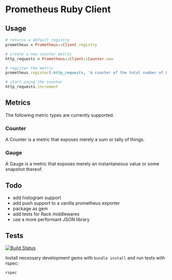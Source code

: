 # Prometheus Ruby Client

## Usage

```ruby
# returns a default registry
prometheus = Prometheus::Client.registry

# create a new counter metric
http_requests = Prometheus::Client::Counter.new

# register the metric
prometheus.register(:http_requests, 'A counter of the total number of HTTP requests made', http_requests)

# start using the counter
http_requests.increment
```

## Metrics

The following metric types are currently supported.

### Counter

A Counter is a metric that exposes merely a sum or tally of things.

### Gauge

A Gauge is a metric that exposes merely an instantaneous value or some
snapshot thereof.

## Todo

  * add histogram support
  * add push support to a vanilla prometheus exporter
  * package as gem
  * add tests for Rack middlewares
  * use a more performant JSON library

## Tests

[![Build Status][1]](http://travis-ci.org/prometheus/client_ruby)

Install necessary development gems with `bundle install` and run tests with
rspec:

```bash
rspec
```

[1]: https://secure.travis-ci.org/prometheus/client_ruby.png?branch=master
